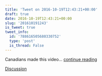 ```yaml
---
title: 'Tweet on 2016-10-19T12:43:21+00:00'
draft: true
date: 2016-10-19T12:43:21+00:00
slug: '201610191243'
is_tweet: true
tweet_info:
  id: '788616505680330752'
  type: 'post'
  is_thread: False
---
```




Canadians made this video... [continue reading](urls[0])

[Discussion](https://x.com/sytelus/status/788616505680330752)
